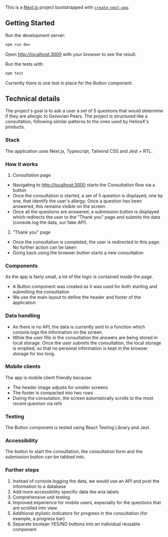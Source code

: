 This is a [Next.js](https://nextjs.org) project bootstrapped with [`create-next-app`](https://nextjs.org/docs/app/api-reference/cli/create-next-app).

## Getting Started

Run the development server:

```bash
npm run dev
```

Open [http://localhost:3000](http://localhost:3000) with your browser to see the result.

Run the tests with:

```bash
npm test
```

Currently there is one test in place for the Button component.

## Technical details

The project's goal is to ask a user a set of 5 questions that would determine if they are allergic to Genovian Pears.
The project is structured like a consultation, following similar patterns to the ones used by HeliosX's products.

### Stack

The application uses Next.js, Typescript, Tailwind CSS and Jest + RTL.

### How it works

1. Consultation page

- Navigating to [http://localhost:3000](http://localhost:3000) starts the Consultation flow via a button
- Once the consultation is started, a set of 5 question is displayed, one by one, that identify the user's allergy. Once a question has been answered, this remains visible on the screen.
- Once all the questions are answered, a submission button is displayed which redirects the user to the "Thank you" page and submits the data (console.log the data, our fake API).

2. "Thank you" page

- Once the consultation is completed, the user is redirected to this page. No further action can be taken
- Going back using the browser button starts a new consultation

### Components

As the app is fairly small, a lot of the logic is contained inside the page.

- A Button component was created as it was used for both starting and submitting the consultation
- We use the main layout to define the header and footer of the application

### Data handling

- As there is no API, the data is currently sent to a function which console.logs the information on the screen.
- While the user fills in the consultation the answers are being stored in local storage. Once the user submits the consultation, the local storage is emptied, so that no personal information is kept in the browser storage for too long.

### Mobile clients

The app is mobile client friendly because:

- The header image adjusts for smaller screens
- The footer is compacted into two rows
- During the consutation, the screen automatically scrolls to the most recent question via refs

### Testing

The Button component is tested using React Testing Library and Jest.

### Accessibility

The button to start the consultation, the consultation form and the submission button can be tabbed into.

### Further steps

1. Instead of console.logging the data, we would use an API and post the information to a database
2. Add more accessibility specific data like aria labels
3. Comprehensive unit testing
4. Improved experience for mobile users, especially for the questions that are scrolled into view
5. Additional stylistic indicators for progress in the consultation (for example, a progress bar)
6. Separate boolean YES/NO buttons into an individual reusable component
